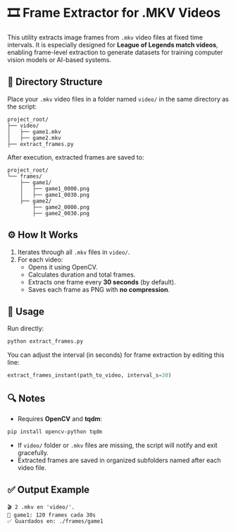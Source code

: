 # 🎞️ Frame Extractor for .MKV Videos

This utility extracts image frames from `.mkv` video files at fixed time intervals. It is especially designed for **League of Legends match videos**, enabling frame-level extraction to generate datasets for training computer vision models or AI-based systems.

## 📂 Directory Structure

Place your `.mkv` video files in a folder named `video/` in the same directory as the script:

```
project_root/
├── video/
│   ├── game1.mkv
│   ├── game2.mkv
├── extract_frames.py
```

After execution, extracted frames are saved to:

```
project_root/
└── frames/
    ├── game1/
    │   ├── game1_0000.png
    │   ├── game1_0030.png
    ├── game2/
        ├── game2_0000.png
        ├── game2_0030.png
```

## ⚙️ How It Works

1. Iterates through all `.mkv` files in `video/`.
2. For each video:
   - Opens it using OpenCV.
   - Calculates duration and total frames.
   - Extracts one frame every **30 seconds** (by default).
   - Saves each frame as PNG with **no compression**.

## 🧪 Usage

Run directly:

```bash
python extract_frames.py
```

You can adjust the interval (in seconds) for frame extraction by editing this line:

```python
extract_frames_instant(path_to_video, interval_s=30)
```

## 🔍 Notes

- Requires **OpenCV** and **tqdm**:

```bash
pip install opencv-python tqdm
```

- If `video/` folder or `.mkv` files are missing, the script will notify and exit gracefully.
- Extracted frames are saved in organized subfolders named after each video file.

## ✅ Output Example

```
🎬 2 .mkv en 'video/'.
📸 game1: 120 frames cada 30s
✅ Guardados en: ./frames/game1